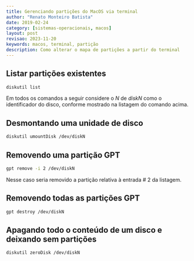 ```yaml
---
title: Gerenciando partições do MacOS via terminal
author: "Renato Monteiro Batista"
date: 2019-02-24
category: [sistemas-operacionais, macos]
layout: post
revisao: 2023-11-20
keywords: macos, terminal, partição
description: Como alterar o mapa de partições a partir do terminal
---
```


## Listar partições existentes

```bash
diskutil list
```

Em todos os comandos a seguir considere o _N_ de _diskN_ como o identificador do disco, conforme mostrado na listagem do comando acima.

## Desmontando uma unidade de disco

```bash
diskutil umountDisk /dev/diskN
```

## Removendo uma partição GPT

```bash
gpt remove -i 2 /dev/diskN
```

Nesse caso seria removido a partição relativa à entrada # 2 da listagem.

## Removendo todas as partições GPT

```bash
gpt destroy /dev/diskN
```

## Apagando todo o conteúdo de um disco e deixando sem partições

```bash
diskutil zeroDisk /dev/diskN
```
